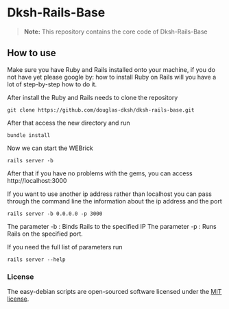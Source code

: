 # Dksh-Rails-Base

> **Note:** This repository contains the core code of Dksh-Rails-Base

## How to use

Make sure you have Ruby and Rails installed onto your machine, if you do not have yet please google by: how to install Ruby on Rails will you have a lot of step-by-step how to do it.

After install the Ruby and Rails needs to clone the repository
```
git clone https://github.com/douglas-dksh/dksh-rails-base.git
```
After that access the new directory and run
```
bundle install
```

Now we can start the WEBrick
```
rails server -b
```

After that if you have no problems with the gems, you can access http://localhost:3000

If you want to use another ip address rather than localhost you can pass through the command line the information about the ip address and the port

```
rails server -b 0.0.0.0 -p 3000
```

The parameter -b : Binds Rails to the specified IP
The parameter -p : Runs Rails on the specified port.

If you need the full list of parameters run
```
rails server --help
```

### License

The easy-debian scripts are open-sourced software licensed under the [MIT license](http://opensource.org/licenses/MIT).
